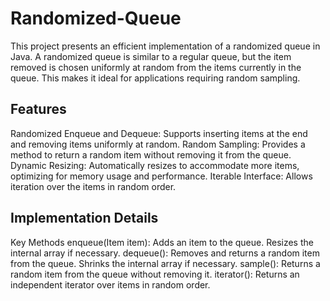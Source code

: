 # Randomized-Queue
This project presents an efficient implementation of a randomized queue in Java. A randomized queue is similar to a regular queue, but the item removed is chosen uniformly at random from the items currently in the queue. This makes it ideal for applications requiring random sampling.

Features
---
Randomized Enqueue and Dequeue: Supports inserting items at the end and removing items uniformly at random.
Random Sampling: Provides a method to return a random item without removing it from the queue.
Dynamic Resizing: Automatically resizes to accommodate more items, optimizing for memory usage and performance.
Iterable Interface: Allows iteration over the items in random order.

Implementation Details
---
Key Methods
enqueue(Item item): Adds an item to the queue. Resizes the internal array if necessary.
dequeue(): Removes and returns a random item from the queue. Shrinks the internal array if necessary.
sample(): Returns a random item from the queue without removing it.
iterator(): Returns an independent iterator over items in random order.
